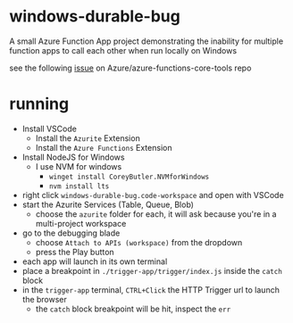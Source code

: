 # windows-durable-bug
A small Azure Function App project demonstrating the inability for multiple function apps to call each other when run locally on Windows

see the following [issue](https://github.com/Azure/azure-functions-core-tools/issues/3435) on Azure/azure-functions-core-tools repo

# running
 - Install VSCode
   - Install the `Azurite` Extension
   - Install the `Azure Functions` Extension
 - Install NodeJS for Windows
   - I use NVM for windows
     - `winget install CoreyButler.NVMforWindows`
     - `nvm install lts`
 - right click `windows-durable-bug.code-workspace` and open with VSCode
 - start the Azurite Services (Table, Queue, Blob)
   - choose the `azurite` folder for each, it will ask because you're in a multi-project workspace
 - go to the debugging blade
   - choose `Attach to APIs (workspace)` from the dropdown
   - press the Play button
 - each app will launch in its own terminal
 - place a breakpoint in `./trigger-app/trigger/index.js` inside the `catch` block
 - in the `trigger-app` terminal, `CTRL+Click` the HTTP Trigger url to launch the browser
   - the `catch` block breakpoint will be hit, inspect the `err`
